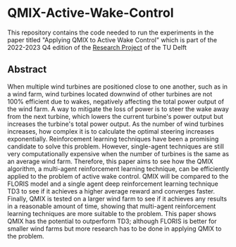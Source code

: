 # QMIX-Active-Wake-Control
This repository contains the code needed to run the experiments in the paper titled "Applying QMIX to Active Wake Control" which is part of the 2022-2023 Q4 edition of the [Research Project](https://github.com/TU-Delft-CSE/Research-Project) of the TU Delft

## Abstract
When multiple wind turbines are positioned close to one another, such as in a wind farm, wind turbines located downwind of other turbines are not 100% efficient due to wakes, negatively affecting the total power output of the wind farm. A way to mitigate the loss of power is to steer the wake away from the next turbine, which lowers the current turbine's power output but increases the turbine's total power output. As the number of wind turbines increases, how complex it is to calculate the optimal steering increases exponentially. Reinforcement learning techniques have been a promising candidate to solve this problem. However, single-agent techniques are still very computationally expensive when the number of turbines is the same as an average wind farm. Therefore, this paper aims to see how the QMIX algorithm, a multi-agent reinforcement learning technique, can be efficiently applied to the problem of active wake control. QMIX will be compared to the FLORIS model and a single agent deep reinforcement learning technique TD3 to see if it achieves a higher average reward and converges faster. Finally, QMIX is tested on a larger wind farm to see if it achieves any results in a reasonable amount of time, showing that multi-agent reinforcement learning techniques are more suitable to the problem. This paper shows QMIX has the potential to outperform TD3; although FLORIS is better for smaller wind farms but more research has to be done in applying QMIX to the problem.

